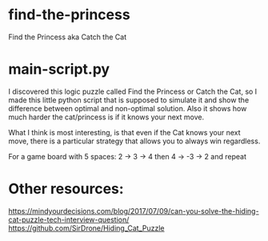 # find-the-princess
Find the Princess aka Catch the Cat

# main-script.py
I discovered this logic puzzle called Find the Princess or Catch the Cat, so I made this little python script that is supposed to simulate it  and show the difference between optimal and non-optimal solution. Also it shows how much harder the cat/princess is if it knows your next move.

What I think is most interesting, is that even if the Cat knows your next move, there is a particular strategy that allows you to always win regardless.

For a game board with 5 spaces: 2 -> 3 -> 4 then 4 -> -3 -> 2 and repeat

# Other resources:
https://mindyourdecisions.com/blog/2017/07/09/can-you-solve-the-hiding-cat-puzzle-tech-interview-question/
https://github.com/SirDrone/Hiding_Cat_Puzzle
